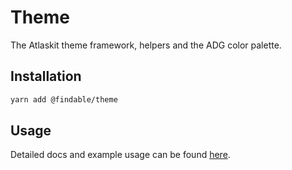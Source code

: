 # Theme

The Atlaskit theme framework, helpers and the ADG color palette.

## Installation

```sh
yarn add @findable/theme
```

## Usage

Detailed docs and example usage can be found [here](https://atlaskit.atlassian.com/packages/core/theme).
